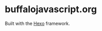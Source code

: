 buffalojavascript.org
=====================

Built with the [Hexo](http://zespia.tw/hexo/) framework.
